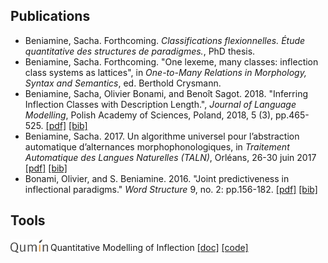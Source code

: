 
## Publications

* Beniamine, Sacha. Forthcoming. *Classifications flexionnelles. Étude quantitative des structures de paradigmes.*, PhD thesis.
* Beniamine, Sacha. Forthcoming. "One lexeme, many classes: inflection class systems as lattices", in *One-to-Many Relations in Morphology, Syntax and Semantics*, ed. Berthold Crysmann.
* Beniamine, Sacha, Olivier Bonami, and Benoît Sagot. 2018. "Inferring Inflection Classes with Description Length.", *Journal of Language Modelling*, Polish Academy of Sciences, Poland, 2018, 5 (3), pp.465-525. [[pdf]](https://hal.inria.fr/hal-01718879/document) [[bib]](https://halshs.archives-ouvertes.fr/hal-01718879v1/bibtex)
* Beniamine, Sacha. 2017. Un algorithme universel pour l’abstraction automatique d’alternances morphophonologiques, in *Traitement Automatique des Langues Naturelles (TALN)*, Orléans, 26-30 juin 2017 [[pdf]](https://hal.inria.fr/hal-01615899/document) [[bib]](https://hal.inria.fr/hal-01615899v1/bibtex)
* Bonami, Olivier, and S. Beniamine. 2016. "Joint predictiveness in inflectional paradigms." *Word Structure* 9, no. 2: pp.156-182. [[pdf]](https://www.euppublishing.com/doi/pdfplus/10.3366/word.2016.0092) [[bib]](http://www.llf.cnrs.fr/fr/biblio/export/bibtex/4789)

## Tools

<img src="qumin.png" alt="Qumin" style="vertical-align: text-bottom;" width="60px"> Quantitative Modelling of Inflection [[doc]](http://drehu.linguist.univ-paris-diderot.fr/qumin/) [[code]](https://github.com/XachaB/Qumin)

